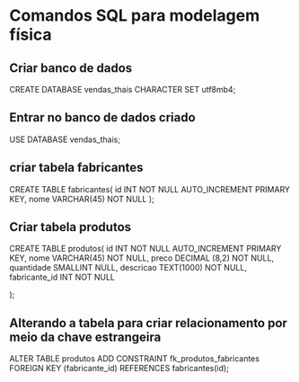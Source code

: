 # Comandos SQL para modelagem física

## Criar banco de dados
CREATE DATABASE vendas_thais CHARACTER SET utf8mb4;

## Entrar no banco de dados criado 
USE DATABASE vendas_thais;

## criar tabela fabricantes 
CREATE TABLE fabricantes(
    id INT NOT NULL AUTO_INCREMENT PRIMARY KEY,
    nome VARCHAR(45) NOT NULL
);

## Criar tabela produtos
CREATE TABLE produtos(
    id INT NOT NULL AUTO_INCREMENT PRIMARY KEY,
    nome VARCHAR(45) NOT NULL,
    preco DECIMAL (8,2) NOT NULL, 
    quantidade SMALLINT NULL,
    descricao TEXT(1000) NOT NULL,
    fabricante_id INT NOT NULL
    
);

## Alterando a tabela para criar relacionamento por meio da chave estrangeira
ALTER TABLE produtos
    ADD CONSTRAINT fk_produtos_fabricantes
    FOREIGN KEY (fabricante_id) REFERENCES fabricantes(id);
